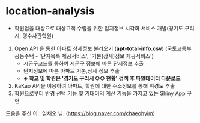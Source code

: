 # location-analysis
- 학원업을 대상으로 대상고객 수립을 위한 입지정보 시각화 서비스 개발(경기도 구리시, 영수사관학원)

1. Open API 을 통한 아파트 상세정보 불러오기 (**apt-total-info.csv**)
(국토교통부 공동주택 - '단지목록 제공서비스', '기본(상세)정보 제공서비스')
   - 시군구코드를 통하여 시군구 정보에 따른 단지정보 추출
   - 단지정보에 따른 아파트 기본,상세 정보 추출
   - **※ 학교 및 학원은 '경기도 구리시 ○○ 현황' 검색 후 파일데이터 다운로드**
1. KaKao API을 이용하여 아파트, 학원에 대한 주소정보를 통해 위경도 추출
1. 학원으로부터 반경 선택 기능 및 기대이익 계산 기능을 가지고 있는 Shiny App 구현 

도움을 주신 이 : 임채오 님. (https://blog.naver.com/chaeohyim)
